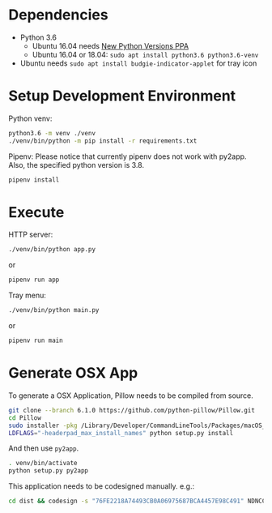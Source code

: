 Dependencies
============
- Python 3.6
  - Ubuntu 16.04 needs [New Python Versions PPA](https://launchpad.net/~deadsnakes/+archive/ubuntu/ppa)
  - Ubuntu 16.04 or 18.04: `sudo apt install python3.6 python3.6-venv`
- Ubuntu needs `sudo apt install budgie-indicator-applet` for tray icon


Setup Development Environment
=============================
Python venv:
```bash
python3.6 -m venv ./venv
./venv/bin/python -m pip install -r requirements.txt
```

Pipenv:
Please notice that currently pipenv does not work with py2app.
Also, the specified python version is 3.8.
```bash
pipenv install
```

Execute
=======
HTTP server:
```bash
./venv/bin/python app.py
```
or
```bash
pipenv run app
```

Tray menu:
```bash
./venv/bin/python main.py
```
or
```bash
pipenv run main
```

Generate OSX App
================
To generate a OSX Application, Pillow needs to be compiled from source.
```bash
git clone --branch 6.1.0 https://github.com/python-pillow/Pillow.git
cd Pillow
sudo installer -pkg /Library/Developer/CommandLineTools/Packages/macOS_SDK_headers_for_macOS_10.14.pkg -target /
LDFLAGS="-headerpad_max_install_names" python setup.py install
```
And then use `py2app`.
```bash
. venv/bin/activate
python setup.py py2app
```
This application needs to be codesigned manually. e.g.:
```bash
cd dist && codesign -s "76FE2218A74493CB0A06975687BCA4457E98C491" NDNCC.app --deep --force
```

